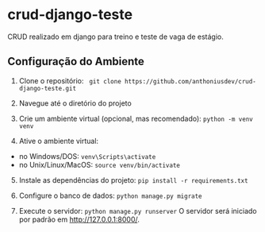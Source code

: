 # crud-django-teste
CRUD realizado em django para treino e teste de vaga de estágio.

## Configuração do Ambiente

1. Clone o repositório:
``` git clone https://github.com/anthoniusdev/crud-django-teste.git```


2. Navegue até o diretório do projeto

3. Crie um ambiente virtual (opcional, mas recomendado):
```python -m venv venv```

4. Ative o ambiente virtual:
- no Windows/DOS:
```venv\Scripts\activate```
- no Unix/Linux/MacOS:
```source venv/bin/activate```

5. Instale as dependências do projeto:
```pip install -r requirements.txt```

6. Configure o banco de dados:
```python manage.py migrate```

7. Execute o servidor:
```python manage.py runserver```
O servidor será iniciado por padrão em http://127.0.0.1:8000/.
